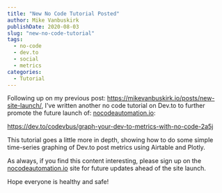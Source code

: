 ```yaml
---
title: "New No Code Tutorial Posted"
author: Mike Vanbuskirk
publishDate: 2020-08-03
slug: "new-no-code-tutorial"
tags: 
  - no-code
  - dev.to
  - social
  - metrics
categories: 
  - Tutorial
---
```


Following up on my previous post: <https://mikevanbuskirk.io/posts/new-site-launch/>, I've written another no code tutorial on Dev.to to further promote the future launch of: [nocodeautomation.io](https://nocodeautomation.io):

<https://dev.to/codevbus/graph-your-dev-to-metrics-with-no-code-2a5j>

This tutorial goes a little more in depth, showing how to do some simple time-series graphing of Dev.to post metrics using Airtable and Plotly.

As always, if you find this content interesting, please sign up on the [nocodeautomation.io](https://nocodeautomation.io) site for future updates ahead of the site launch.

Hope everyone is healthy and safe!
